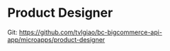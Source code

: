 # Product Designer

Git: https://github.com/tvlgiao/bc-bigcommerce-api-app/microapps/product-designer